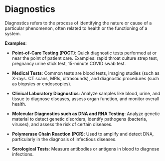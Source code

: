 [//]: # (source: ?)
[//]: # (tags: tests)

# Diagnostics

Diagnostics refers to the process of identifying the nature or cause of a particular phenomenon, often related to health or the functioning of a system.

**Examples**:

* **Point-of-Care Testing (POCT)**: Quick diagnostic tests performed at or near the point of patient care. Examples: rapid throat culture strep test, pregnancy urine stick test, 15-minute COVID swab test.

* **Medical Tests**: Common tests are blood tests, imaging studies (such as X-rays. CT scans, MRIs, ultrasounds), and diagnostic procedures (such as biopsies or endoscopies).

* **Clinical Laboratory Diagnostics**: Analyze samples like blood, urine, and tissue to diagnose diseases, assess organ function, and monitor overall health.

* **Molecular Diagnostics such as DNA and RNA Testing**: Analyze genetic material to detect genetic disorders, identify pathogens (bacteria, viruses), and assess the risk of certain diseases.

* **Polymerase Chain Reaction (PCR)**: Used to amplify and detect DNA, particularly in the diagnosis of infectious diseases.

* **Serological Tests**: Measure antibodies or antigens in blood to diagnose infections.
